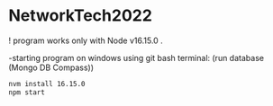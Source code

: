 # NetworkTech2022

! program works only with Node v16.15.0 .

-starting program on windows using git bash terminal:
(run database (Mongo DB Compass)) 
```sh
nvm install 16.15.0 
npm start   
```
